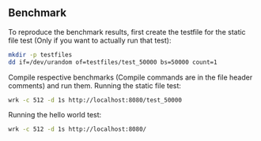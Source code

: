 ## Benchmark

To reproduce the benchmark results, first create the testfile for 
the static file test (Only if you want to actually run that test):
    
```bash
mkdir -p testfiles
dd if=/dev/urandom of=testfiles/test_50000 bs=50000 count=1
 ```

Compile respective benchmarks (Compile commands are 
in the file header comments) and run them.
Running the static file test:
```bash
wrk -c 512 -d 1s http://localhost:8080/test_50000
```
Running the hello world test:
```bash
wrk -c 512 -d 1s http://localhost:8080/
```


